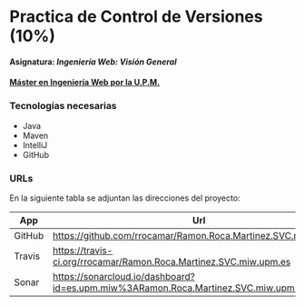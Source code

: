 # Practica de Control de Versiones (10%)
#### Asignatura: *Ingeniería Web: Visión General*
#### [Máster en Ingeniería Web por la U.P.M.](http://miw.etsisi.upm.es)

### Tecnologías necesarias
* Java
* Maven
* IntelliJ
* GitHub

### URLs

En la siguiente tabla se adjuntan las direcciones del proyecto:

| App | Url |
| ------ | ------ |
| GitHub | https://github.com/rrocamar/Ramon.Roca.Martinez.SVC.miw.upm.es |
| Travis | https://travis-ci.org/rrocamar/Ramon.Roca.Martinez.SVC.miw.upm.es |
| Sonar | https://sonarcloud.io/dashboard?id=es.upm.miw%3ARamon.Roca.Martinez.SVC.miw.upm.es |